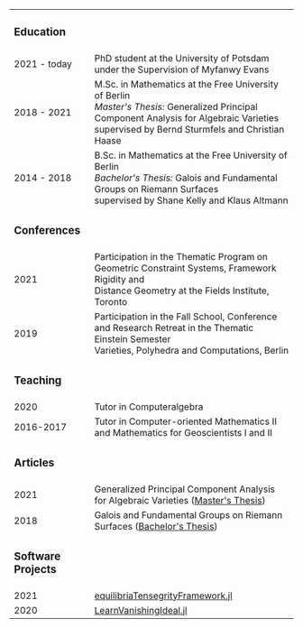 <table style="width:100%">
<tr> <td><h3>Education</h3></td></tr>
<tr>
    <td>2021 - today</td>
    <td>PhD student at the University of Potsdam under the Supervision of Myfanwy Evans</td>
</tr>
<tr>
    <td>2018 - 2021</td>
    <td>M.Sc. in Mathematics at the Free University of Berlin <br /> <i>Master's Thesis:</i> Generalized Principal Component Analysis for Algebraic Varieties<br />
      supervised by Bernd Sturmfels and Christian Haase</td>
</tr>
<tr>
    <td>2014 - 2018</td>
    <td>B.Sc. in Mathematics at the Free University of Berlin <br /><i>Bachelor's Thesis:</i> Galois and Fundamental Groups on Riemann Surfaces<br /> supervised by Shane Kelly and Klaus Altmann</td>
</tr>
<br />
<tr><b></tr>
<tr> <td><h3>Conferences</h3></td></tr>
<tr>
    <td>2021</td>
    <td>Participation in the Thematic Program on Geometric Constraint Systems, Framework Rigidity  and <br /> Distance Geometry at the Fields Institute, Toronto</td>
</tr>
<tr>
    <td>2019</td>
    <td>Participation in the Fall School, Conference and Research Retreat in the Thematic Einstein Semester <br />  Varieties, Polyhedra and Computations, Berlin</td>
</tr>
<tr> <td><h3>Teaching</h3></td> </tr>
<tr>
    <td>2020</td>
    <td>Tutor in Computeralgebra</td>
</tr>
<tr>
    <td>2016-2017</td>
    <td>Tutor in Computer-oriented Mathematics II and Mathematics for Geoscientists I and II</td>
</tr>
<br />
<tr> 
  <td><h3>Articles</h3></td>
</tr>
<tr>
  <td>2021</td>
  <td>Generalized Principal Component Analysis for Algebraic Varieties (<a href="/documents/Masterarbeit_Himmelmann_GPCA.pdf">Master's Thesis</a>)</td>
</tr>
<tr>
  <td>2018</td>
  <td>Galois and Fundamental Groups on Riemann Surfaces (<a href="/documents/bachelorarbeit.pdf">Bachelor's Thesis</a>)</td>
</tr>
<br />
<tr><td><h3>Software Projects</h3></td></tr>
<tr>
  <td>2021</td>
  <td><a href="https://github.com/matthiashimmelmann/equilibriaTensegrityFramework.jl">equilibriaTensegrityFramework.jl</a></td>
</tr>
<tr>
  <td>2020</td>
  <td><a href="https://github.com/matthiashimmelmann/LearnVanishingIdeal.jl">LearnVanishingIdeal.jl</a></td>
</tr>
</table> 

